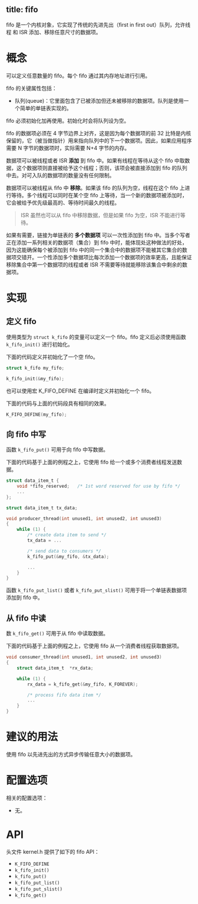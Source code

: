 title: fifo
---

fifo 是一个内核对象，它实现了传统的先进先出（first in first out）队列，允许线程 和 ISR 添加、移除任意尺寸的数据项。



# 概念

可以定义任意数量的 fifo。每个 fifo 通过其内存地址进行引用。

fifo 的关键属性包括：
- 队列(queue)：它里面包含了已被添加但还未被移除的数据项。队列是使用一个简单的单链表实现的。

fifo 必须初始化加再使用。初始化时会将队列设为空。

fifo 的数据项必须在 4 字节边界上对齐，这是因为每个数据项的前 32 比特是内核保留的，它（被当做指针）用来指向队列中的下一个数据项。因此，如果应用程序需要 N 字节的数据项时，实际需要 N+4 字节的内存。

数据项可以被线程或者 ISR **添加** 到 fifo 中。如果有线程在等待从这个 fifo 中取数据，这个数据项则直接被给予这个线程；否则，该项会被直接添加到 fifo 的队列中去。对可入队的数据项的数量没有任何限制。

数据项可以被线程从 fifo 中 **移除**。如果该 fifo 的队列为空，线程在这个 fifo 上进行等待。多个线程可以同时在某个空 fifo 上等待，当一个新的数据项被添加时，它会被给予优先级最高的、等待时间最久的线程。

> ISR 虽然也可以从 fifo 中移除数据，但是如果 fifo 为空，ISR 不能进行等待。

如果有需要，链接为单链表的 **多个数据项** 可以一次性添加到 fifo 中。当多个写者正在添加一系列相关的数据项（集合）到 fifo 中时，能体现处这种做法的好处，因为这能确保每个被添加到 fifo 中的同一个集合中的数据项不能被其它集合的数据项交错开。一个性添加多个数据项比每次添加一个数据项的效率更高，且能保证移除集合中第一个数据项的线程或者 ISR 不需要等待就能移除该集合中剩余的数据项。

# 实现

##     定义 fifo

使用类型为 `struct k_fifo` 的变量可以定义一个 fifo。fifo 定义后必须使用函数 `k_fifo_init()` 进行初始化。

下面的代码定义并初始化了一个空 fifo。

```c
struct k_fifo my_fifo;

k_fifo_init(&my_fifo);
```

也可以使用宏 K_FIFO_DEFINE 在编译时定义并初始化一个 fifo。

下面的代码与上面的代码段具有相同的效果。

```c
K_FIFO_DEFINE(my_fifo);
```

##     向 fifo 中写

函数 `k_fifo_put()` 可用于向 fifo 中写数据。

下面的代码基于上面的例程之上，它使用 fifo 给一个或多个消费者线程发送数据。

```c
struct data_item_t {
    void *fifo_reserved;   /* 1st word reserved for use by fifo */
    ...
};

struct data_item_t tx_data;

void producer_thread(int unused1, int unused2, int unused3)
{
    while (1) {
        /* create data item to send */
        tx_data = ...

        /* send data to consumers */
        k_fifo_put(&my_fifo, &tx_data);

        ...
    }
}
```

函数 `k_fifo_put_list()` 或者 `k_fifo_put_slist()` 可用于将一个单链表数据项添加到 fifo 中。

##     从 fifo 中读

数 `k_fifo_get()` 可用于从 fifo 中读取数据。

下面的代码基于上面的例程之上，它使用 fifo 从一个消费者线程获取数据项。

```c
void consumer_thread(int unused1, int unused2, int unused3)
{
    struct data_item_t  *rx_data;

    while (1) {
        rx_data = k_fifo_get(&my_fifo, K_FOREVER);

        /* process fifo data item */
        ...
    }
}
```
# 建议的用法

使用 fifo 以先进先出的方式异步传输任意大小的数据项。

# 配置选项

相关的配置选项：
- 无。

# API

头文件 kernel.h 提供了如下的 fifo API：

- `K_FIFO_DEFINE`
- `k_fifo_init()`
- `k_fifo_put()`
- `k_fifo_put_list()`
- `k_fifo_put_slist()`
- `k_fifo_get()`
